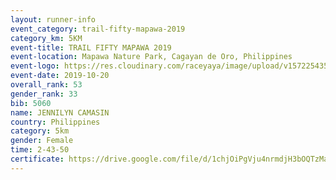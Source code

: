 ```yaml
---
layout: runner-info 
event_category: trail-fifty-mapawa-2019 
category_km: 5KM 
event-title: TRAIL FIFTY MAPAWA 2019  
event-location: Mapawa Nature Park, Cagayan de Oro, Philippines 
event-logo: https://res.cloudinary.com/raceyaya/image/upload/v1572254355/logo/trail-fifty-mapawa_fizjmb.jpg 
event-date: 2019-10-20 
overall_rank: 53
gender_rank: 33
bib: 5060
name: JENNILYN CAMASIN
country: Philippines
category: 5km
gender: Female
time: 2-43-50
certificate: https://drive.google.com/file/d/1chjOiPgVju4nrmdjH3bOQTzMaC1Rfbsl/view?usp=sharing
---
```

